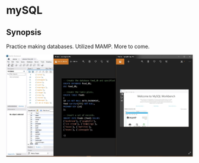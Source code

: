 # mySQL

## Synopsis
Practice making databases. Utilized MAMP. More to come. 

![database](databasesMSQL.JPG)
